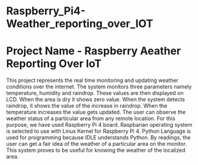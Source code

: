 # Raspberry_Pi4-Weather_reporting_over_IOT
# Project Name - Raspberry Aeather Reporting Over IoT

This project represents the real time monitoring and updating weather conditions over the internet. The system monitors three parameters namely temperature, humidity and raindrop. These values are then displayed on LCD. When the area is dry it shows zero value. When the system detects raindrop, it shows the value of the increase in raindrop. When the temperature increases the value gets updated. The user can observe the weather status of a particular area from any remote location. For this purpose, we have used Raspberry Pi 4 board. Raspbarian operating system is selected to use with Linux Kernel for Raspberry Pi 4. Python Language is used for programming because IDLE understands Python. By readings, the user can get a fair idea of the weather of a particular area on the monitor. This system proves to be useful for knowing the weather of the localized area. 
